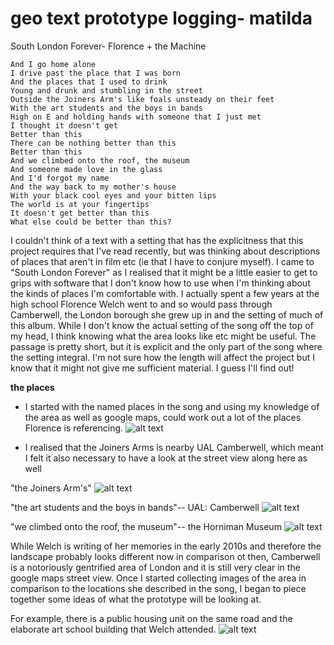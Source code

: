 # geo text prototype logging- matilda

South London Forever- Florence + the Machine

    And I go home alone
    I drive past the place that I was born
    And the places that I used to drink
    Young and drunk and stumbling in the street
    Outside the Joiners Arm's like foals unsteady on their feet
    With the art students and the boys in bands
    High on E and holding hands with someone that I just met
    I thought it doesn't get
    Better than this
    There can be nothing better than this
    Better than this
    And we climbed onto the roof, the museum
    And someone made love in the glass
    And I'd forgot my name
    And the way back to my mother's house
    With your black cool eyes and your bitten lips
    The world is at your fingertips
    It doesn't get better than this
    What else could be better than this?

I couldn't think of a text with a setting that has the explicitness that this project requires that I've read recently, but was thinking about descriptions of places that aren't in film etc (ie that I have to conjure myself).
I came to "South London Forever" as I realised that it might be a little easier to get to grips with software that I don't know how to use when I'm thinking about the kinds of places I'm comfortable with.
I actually spent a few years at the high school Florence Welch went to and so would pass through Camberwell, the London borough she grew up in and the setting of much of this album. While I don't know the actual setting of the song off the top of my head, I think knowing what the area looks like etc might be useful.
The passage is pretty short, but it is explicit and the only part of the song where the setting integral. I'm not sure how the length will affect the project but I know that it might not give me sufficient material. I guess I'll find out!


**the places** 

* I started with the named places in the song and using my knowledge of the area as well as google maps, could work out a lot of the places Florence is referencing.
![alt text](https://files.slack.com/files-pri/T0HTW3H0V-F031C89PYNP/screen_shot_2022-02-02_at_12.31.52_pm.png?pub_secret=d17c9cdac3)


* I realised that the Joiners Arms is  nearby UAL Camberwell, which meant I felt it also necessary to have a look at the street view along here as well

"the Joiners Arm's"
![alt text](https://files.slack.com/files-pri/T0HTW3H0V-F03198YBCMB/79757_689.jpg?pub_secret=577b239c31)

"the art students and the boys in bands"-- UAL: Camberwell
![alt text](https://files.slack.com/files-pri/T0HTW3H0V-F031QQXAHJM/camberwellcollegeofarts.jpg?pub_secret=41e1b2d1b5)

"we climbed onto the roof, the museum"-- the Horniman Museum
![alt text](https://files.slack.com/files-pri/T0HTW3H0V-F031EFHLS04/horniman-museum.jpg?pub_secret=57ec75e785)

While Welch is writing of her memories in the early 2010s and therefore the landscape probably looks different now in comparison ot then, Camberwell is a notoriously gentrified area of London and it is still very clear in the google maps street view. Once I started collecting images of the area in comparison to the locations she described in the song, I began to piece together some ideas of what the prototype will be looking at.

For example, there is a public housing unit on the same road and the elaborate art school building that Welch attended.
![alt text](https://files.slack.com/files-pri/T0HTW3H0V-F0322168S9W/screen_shot_2022-02-02_at_1.00.45_pm.png?pub_secret=b9623bd06b)